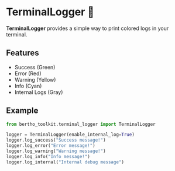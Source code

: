 
# TerminalLogger 🎨

**TerminalLogger** provides a simple way to print colored logs in your terminal.

## Features

- Success (Green)
- Error (Red)
- Warning (Yellow)
- Info (Cyan)
- Internal Logs (Gray)

## Example

```python
from bertho_toolkit.terminal_logger import TerminalLogger

logger = TerminalLogger(enable_internal_log=True)
logger.log_success("Success message!")
logger.log_error("Error message!")
logger.log_warning("Warning message!")
logger.log_info("Info message!")
logger.log_internal("Internal debug message")
```

